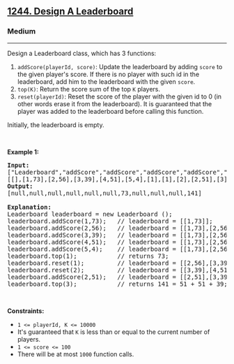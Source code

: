 <h2><a href="https://leetcode.com/problems/design-a-leaderboard/">1244. Design A Leaderboard</a></h2><h3>Medium</h3><hr><div><p>Design a Leaderboard class, which has 3 functions:</p>

<ol>
	<li><code>addScore(playerId, score)</code>: Update the leaderboard by adding <code>score</code> to the given player's score. If there is no player with such id in the leaderboard, add him to the leaderboard with the given <code>score</code>.</li>
	<li><code>top(K)</code>: Return the score sum of the top <code>K</code> players.</li>
	<li><code>reset(playerId)</code>: Reset the score of the player with the given id&nbsp;to 0 (in other words erase it from the leaderboard). It is guaranteed that the player was added to the leaderboard before calling this function.</li>
</ol>

<p>Initially, the leaderboard is empty.</p>

<p>&nbsp;</p>
<p><strong>Example 1:</strong></p>

<pre><b>Input: </b>
["Leaderboard","addScore","addScore","addScore","addScore","addScore","top","reset","reset","addScore","top"]
[[],[1,73],[2,56],[3,39],[4,51],[5,4],[1],[1],[2],[2,51],[3]]
<b>Output: </b>
[null,null,null,null,null,null,73,null,null,null,141]

<b>Explanation: </b>
Leaderboard leaderboard = new Leaderboard ();
leaderboard.addScore(1,73);   // leaderboard = [[1,73]];
leaderboard.addScore(2,56);   // leaderboard = [[1,73],[2,56]];
leaderboard.addScore(3,39);   // leaderboard = [[1,73],[2,56],[3,39]];
leaderboard.addScore(4,51);   // leaderboard = [[1,73],[2,56],[3,39],[4,51]];
leaderboard.addScore(5,4);    // leaderboard = [[1,73],[2,56],[3,39],[4,51],[5,4]];
leaderboard.top(1);           // returns 73;
leaderboard.reset(1);         // leaderboard = [[2,56],[3,39],[4,51],[5,4]];
leaderboard.reset(2);         // leaderboard = [[3,39],[4,51],[5,4]];
leaderboard.addScore(2,51);   // leaderboard = [[2,51],[3,39],[4,51],[5,4]];
leaderboard.top(3);           // returns 141 = 51 + 51 + 39;
</pre>

<p>&nbsp;</p>
<p><strong>Constraints:</strong></p>

<ul>
	<li><code>1 &lt;= playerId, K &lt;= 10000</code></li>
	<li>It's guaranteed that <code>K</code> is less than or equal to the current number of players.</li>
	<li><code>1 &lt;= score&nbsp;&lt;= 100</code></li>
	<li>There will be at most <code>1000</code>&nbsp;function calls.</li>
</ul>
</div>